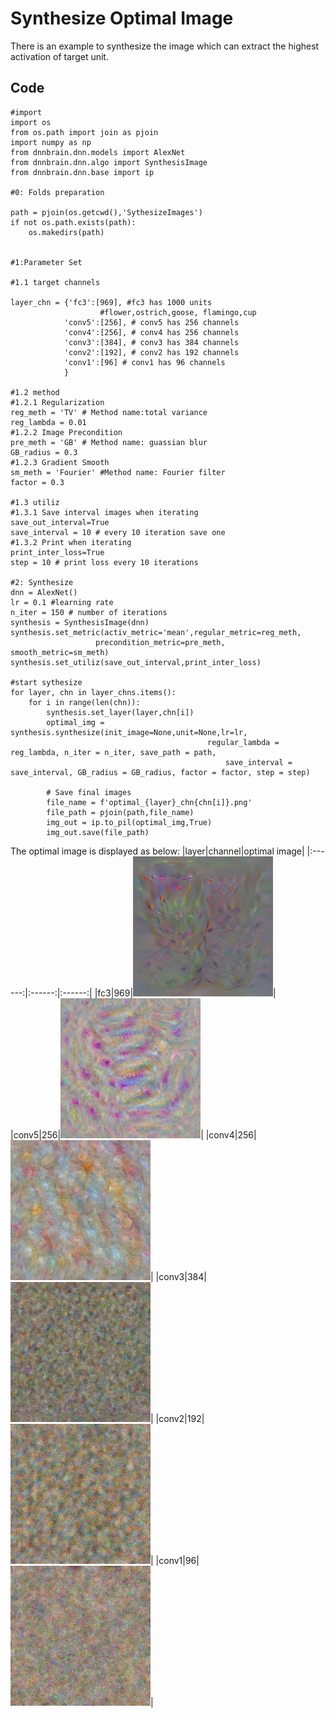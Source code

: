# Synthesize Optimal Image
There is an example to synthesize the image which can extract the highest activation of target unit.

## Code
```
#import 
import os
from os.path import join as pjoin
import numpy as np
from dnnbrain.dnn.models import AlexNet
from dnnbrain.dnn.algo import SynthesisImage
from dnnbrain.dnn.base import ip

#0: Folds preparation

path = pjoin(os.getcwd(),'SythesizeImages')
if not os.path.exists(path):
	os.makedirs(path)


#1:Parameter Set

#1.1 target channels

layer_chn = {'fc3':[969], #fc3 has 1000 units
 					#flower,ostrich,goose, flamingo,cup 
			'conv5':[256], # conv5 has 256 channels
			'conv4':[256], # conv4 has 256 channels
			'conv3':[384], # conv3 has 384 channels
			'conv2':[192], # conv2 has 192 channels
			'conv1':[96] # conv1 has 96 channels
			}

#1.2 method 
#1.2.1 Regularization
reg_meth = 'TV' # Method name:total variance
reg_lambda = 0.01 
#1.2.2 Image Precondition
pre_meth = 'GB' # Method name: guassian blur
GB_radius = 0.3
#1.2.3 Gradient Smooth
sm_meth = 'Fourier' #Method name: Fourier filter
factor = 0.3

#1.3 utiliz
#1.3.1 Save interval images when iterating
save_out_interval=True
save_interval = 10 # every 10 iteration save one
#1.3.2 Print when iterating
print_inter_loss=True
step = 10 # print loss every 10 iterations

#2: Synthesize
dnn = AlexNet()
lr = 0.1 #learning rate
n_iter = 150 # number of iterations
synthesis = SynthesisImage(dnn)
synthesis.set_metric(activ_metric='mean',regular_metric=reg_meth,
                   precondition_metric=pre_meth, smooth_metric=sm_meth)
synthesis.set_utiliz(save_out_interval,print_inter_loss)

#start sythesize
for layer, chn in layer_chns.items():
	for i in range(len(chn)):
		synthesis.set_layer(layer,chn[i])
		optimal_img = synthesis.synthesize(init_image=None,unit=None,lr=lr, 			
											regular_lambda = reg_lambda, n_iter = n_iter, save_path = path,
												save_interval = save_interval, GB_radius = GB_radius, factor = factor, step = step)
		
		# Save final images
		file_name = f'optimal_{layer}_chn{chn[i]}.png'
		file_path = pjoin(path,file_name)
		img_out = ip.to_pil(optimal_img,True)
		img_out.save(file_path)

```
The optimal image is displayed as below:
|layer|channel|optimal image|
|:------:|:------:|:------:|
|fc3|969|![fc3](../../img/optimal_fc3_chn969.png)|
|conv5|256|![conv5](../../img/optimal_conv5_chn256.png)|
|conv4|256|![conv4](../../img/optimal_conv4_chn256.png)|
|conv3|384|![conv3](../../img/optimal_conv3_chn384.png)|
|conv2|192|![conv2](../../img/optimal_conv2_chn192.png)|
|conv1|96|![conv1](../../img/optimal_conv1_chn64.png)|